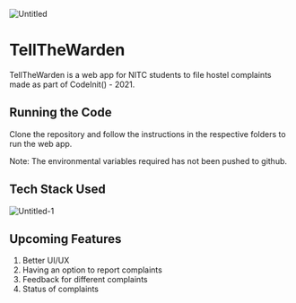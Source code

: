 ![Untitled](https://user-images.githubusercontent.com/64145974/134800151-851ae920-dac3-4dc6-b1ea-8c2fad3e7d2a.png)
# TellTheWarden
TellTheWarden is a web app for NITC students to file hostel complaints made as part of CodeInit() - 2021. 

## Running the Code

Clone the repository and follow the instructions in the respective folders to run the web app.

Note: The environmental variables required has not been pushed to github.
## Tech Stack Used
![Untitled-1](https://user-images.githubusercontent.com/64145974/134801265-59194cb5-ed25-4276-b1d8-ac4f1de27d24.png)

## Upcoming Features
  1. Better UI/UX
  2. Having an option to report complaints
  3. Feedback for different complaints
  4. Status of complaints
